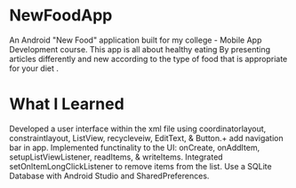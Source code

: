 # NewFoodApp
An Android "New Food" application built for my college - Mobile App Development course.
This app is all about healthy eating
By presenting articles differently and new according to the type of food that is appropriate for your diet .

# What I Learned
Developed a user interface within the xml file using coordinatorlayout, constraintlayout, ListView, recycleveiw, EditText, & Button.+ add navigation bar in app.
Implemented functinality to the UI: onCreate, onAddItem, setupListViewListener, readItems, & writeItems.
Integrated setOnItemLongClickListener to remove items from the list.
Use a SQLite Database with Android Studio and SharedPreferences.
